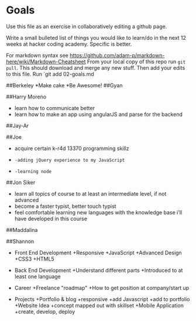 # Goals
Use this file as an exercise in collaboratively editing a github page.

Write a small bulleted list of things you would like to learn/do in the next 12 weeks at hacker coding academy.
Specific is better.

For markdown syntax see https://github.com/adam-p/markdown-here/wiki/Markdown-Cheatsheet
From your local copy of this repo run `git pull`. This should download and merge any new stuff.
Then add your edits to this file. Run `git add 02-goals.md

##Berkeley
 *Make cake
 *Be Awesome!
##Gyan

##Harry Moreno
* learn how to communicate better
* learn how to make an app using angularJS and parse for the backend

##Jay-Ar

##Joe
* acquire certain k-r4d 13370 programming skillz
*     -adding jQuery experience to my JavaScript 
*     -learning node

##Jon Siker
* learn all topics of course to at least an intermediate level, if not advanced
* become a faster typist, better touch typist
* feel comfortable learning new languages with the knowledge base i'll have developed in this course

##Maddalina

##Shannon 

+ Front End Development
    +Responsive 
    +JavaScript
    +Advanced Design
        +CSS3
        +HTML5

+ Back End Development
    +Understand different parts
    +Introduced to at least one language

+ Career
    +Freelance "roadmap"
    +How to get position at company/start up

+ Projects
    +Portfolio & blog 
        +responsive
        +add Javascript
        +add to portfolio
    +Website Idea
        +concept mapped out with skillset
    +Mobile Application
        +create, develop, deploy
